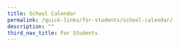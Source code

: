 ```yaml
---
title: School Calendar
permalink: /quick-links/for-students/school-calendar/
description: ""
third_nav_title: For Students
---
```

